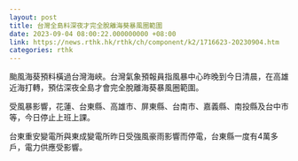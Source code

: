 ```yaml
---
layout: post
title: 台灣全島料深夜才完全脫離海葵暴風圈範圍
date: 2023-09-04 08:00:22.000000000 +08:00
link: https://news.rthk.hk/rthk/ch/component/k2/1716623-20230904.htm
categories: rthk
---
```


颱風海葵預料橫過台灣海峽。台灣氣象預報員指風暴中心昨晚到今日清晨，在高雄近海打轉，預估深夜全島才會完全脫離海葵暴風圈範圍。

受風暴影響，花蓮、台東縣、高雄市、屏東縣、台南市、嘉義縣、南投縣及台中市等，今日停止上班上課。

台東重安變電所與東成變電所昨日受強風豪雨影響而停電，台東縣一度有4萬多戶，電力供應受影響。
